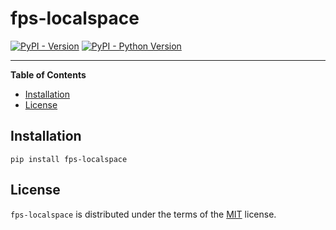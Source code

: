 # fps-localspace

[![PyPI - Version](https://img.shields.io/pypi/v/fps-localspace.svg)](https://pypi.org/project/fps-localspace)
[![PyPI - Python Version](https://img.shields.io/pypi/pyversions/fps-localspace.svg)](https://pypi.org/project/fps-localspace)

-----

**Table of Contents**

- [Installation](#installation)
- [License](#license)

## Installation

```console
pip install fps-localspace
```

## License

`fps-localspace` is distributed under the terms of the [MIT](https://spdx.org/licenses/MIT.html) license.
